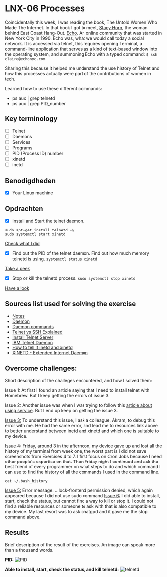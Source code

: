 # LNX-06 Processes

Coincidentally this week, I was reading the book, The Untold Women Who Made The Internet. In that book I got to meet, [Stacy Horn](https://en.wikipedia.org/wiki/Stacy_Horn), the woman behind East Coast Hang-Out. [Echo](https://www.echonyc.com/about/). An online community that was started in New York City in 1990. Echo was, what we would call today a social network. It is accessed via telnet, this requires opening Terminal, a command-line application that serves as a kind of text-based window into the operating system, and summoning Echo with a typed command: `$ ssh claire@echonyc.com`

Sharing this because it helped me understand the use history of Telnet and how this processes actually were part of the contributions of women in tech.

Learned how to use these different commands:

- ps aux | grep telnetd
- ps aux | grep PID_number

## Key terminology

- [ ] Telnet
- [ ] Daemons
- [ ] Services
- [ ] Programs
- [ ] PID (Process ID) number
- [ ] xinetd
- [ ] inetd

## Benodigdheden

- [x] Your Linux machine

## Opdrachten

- [x] Install and Start the telnet daemon.
```
sudo apt-get install telnetd -y
sudo systemctl start xinetd
```

[Check what I did](https://github.com/techgrounds/techgrounds-agcdtmr/blob/main/00_includes/linux/lnx-06-install.png)

- [x] Find out the PID of the telnet daemon. Find out how much memory telnetd is using.
`systemctl status xinetd`

[Take a peek](https://github.com/techgrounds/techgrounds-agcdtmr/blob/main/00_includes/linux/lnx-06-status.png)

- [x] Stop or kill the telnetd process. 
`sudo systemctl stop xinetd`

[Have a look]()

## Sources list used for solving the exercise

- [Notes](https://docs.google.com/document/d/19gN8lENHUxxWiQXbmuq9WybZ0iT9RjGe/edit#)
- [Daemon](<https://en.wikipedia.org/wiki/Daemon_(computing)>)
- [Daemon commands](https://linuxhint.com/stop_start_restart_services_debian/)
- [Telnet vs SSH Explained](https://www.youtube.com/watch?v=tZop-zjYkrU)
- [Install Telnet Server](https://www.atlantic.net/vps-hosting/how-to-install-and-use-telnet-on-debian-11/)
- [IBM Telnet Daemon](https://www.ibm.com/docs/en/zos-basic-skills?topic=zos-telnet-daemon)
- [How to tell if inetd and xinetd](https://www.cyberciti.biz/faq/how-to-tell-if-your-linux-server-uses-xinetd-or-inetd-sever/#:~:text=A.,such%20as%20ftp%20or%20telnet.)
- [XINETD - Extended Internet Daemon](https://goyalankit.com/blog/xinetd)

## Overcome challenges:

Short description of the challeges encountered, and how I solved them:

Issue 1: At first I found an article saying that I need to install telnet with Homebrew. But I keep getting the errors of issue 3.

Issue 2: Another issue was when I was trying to follow this [article about using service](https://kerneltalks.com/howto/how-to-restart-inetd-service-in-linux/). But I end up keep on getting the issue 3.

[Issue 3:](https://github.com/techgrounds/techgrounds-agcdtmr/blob/main/00_includes/linux/lnx-06-issue2.png) To understand this issue, I ask a colleague, Akram, to debug this error with me. He had the same error, and lead me to resources link above to better understand between inetd and xinetd and which one is suitable to my device.

[Issue 4:](https://github.com/techgrounds/techgrounds-agcdtmr/blob/main/00_includes/chatgpt-terminal-history.jpg) Friday, around 3 in the afternoon, my device gave up and lost all the history of my terminal from week one, the worst part is I did not save screenshots from Exercises 4 to 7. I first focus on Cron Jobs because I need other people's expertise on that. Then Friday night I continued and ask the best friend of every programmer on what steps to do and which command I can use to find the history of all the commands I used in the command line.

```
cat ~/.bash_history
```

[Issue 5:](https://github.com/techgrounds/techgrounds-agcdtmr/blob/main/00_includes/linux/lnx-06-issue5.png) Error message: ...lock-frontend permission denied, which again appeared because I did not use sudo command
[Issue 6:](https://github.com/techgrounds/techgrounds-agcdtmr/blob/main/00_includes/linux/lnx-06-issue6.png) I did able to install, start, check the status, but cannot find a way to kill or stop it. I could not find a reliable resources or someone to ask with that is also compatible to my device. My last resort was to ask chatgpd and it gave me the stop command above.

## Results

Brief description of the result of the exercises. An image can speak more than a thousand words.

**PID:**
![PID](https://github.com/techgrounds/techgrounds-agcdtmr/blob/main/00_includes/linux/lnx-06-pid.png)

**Able to install, start, check the status, and kill telnetd:**
![telnetd](https://github.com/techgrounds/techgrounds-agcdtmr/blob/main/00_includes/linux/lnx-06-result.png)
